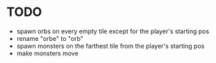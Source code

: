 # TODO

- spawn orbs on every empty tile except for the player's starting pos
- rename "orbe" to "orb"
- spawn monsters on the farthest tile from the player's starting pos
- make monsters move
